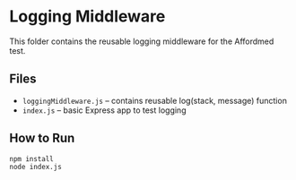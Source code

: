 # Logging Middleware

This folder contains the reusable logging middleware for the Affordmed test.

## Files

- `loggingMiddleware.js` – contains reusable log(stack, message) function
- `index.js` – basic Express app to test logging

## How to Run

```bash
npm install
node index.js
